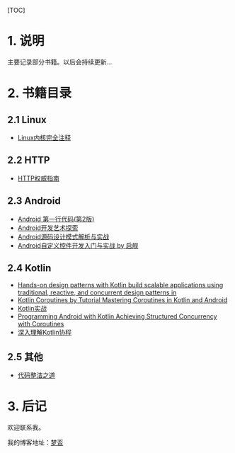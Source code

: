 [TOC]

# 1. 说明

主要记录部分书籍。以后会持续更新...

# 2. 书籍目录

## 2.1 Linux

- [Linux内核完全注释](https://github.com/baiyazi/AndroidDevsBook/blob/main/Linux%E5%86%85%E6%A0%B8%E5%AE%8C%E5%85%A8%E6%B3%A8%E9%87%8A/Linux%E5%86%85%E6%A0%B8%E5%AE%8C%E5%85%A8%E6%B3%A8%E9%87%8A.pdf)

## 2.2 HTTP

- [HTTP权威指南](https://github.com/baiyazi/AndroidDevsBook/blob/main/HTTP/HTTP%E6%9D%83%E5%A8%81%E6%8C%87%E5%8D%97.pdf)

## 2.3 Android

- [Android 第一行代码(第2版)](https://github.com/baiyazi/AndroidDevsBook/blob/main/Android/Android%20%E7%AC%AC%E4%B8%80%E8%A1%8C%E4%BB%A3%E7%A0%81(%E7%AC%AC2%E7%89%88).pdf)
- [Android开发艺术探索](https://github.com/baiyazi/AndroidDevsBook/blob/main/Android/Android%E5%BC%80%E5%8F%91%E8%89%BA%E6%9C%AF%E6%8E%A2%E7%B4%A2.pdf)
- [Android源码设计模式解析与实战](https://github.com/baiyazi/AndroidDevsBook/blob/main/Android/Android%E6%BA%90%E7%A0%81%E8%AE%BE%E8%AE%A1%E6%A8%A1%E5%BC%8F%E8%A7%A3%E6%9E%90%E4%B8%8E%E5%AE%9E%E6%88%98.pdf)
- [Android自定义控件开发入门与实战 by 启舰](https://github.com/baiyazi/AndroidDevsBook/blob/main/Android/Android%E8%87%AA%E5%AE%9A%E4%B9%89%E6%8E%A7%E4%BB%B6%E5%BC%80%E5%8F%91%E5%85%A5%E9%97%A8%E4%B8%8E%E5%AE%9E%E6%88%98%20by%20%E5%90%AF%E8%88%B0.pdf)

## 2.4 Kotlin

- [Hands-on design patterns with Kotlin build scalable applications using traditional, reactive, and concurrent design patterns in](https://github.com/baiyazi/AndroidDevsBook/blob/main/Kotlin/Hands-on%20design%20patterns%20with%20Kotlin%20build%20scalable%20applications%20using%20traditional%2C%20reactive%2C%20and%20concurrent%20design%20patterns%20in.pdf)
- [Kotlin Coroutines by Tutorial Mastering Coroutines in Kotlin and Android](https://github.com/baiyazi/AndroidDevsBook/blob/main/Kotlin/Kotlin%20Coroutines%20by%20Tutorial%20Mastering%20Coroutines%20in%20Kotlin%20and%20Android.pdf)
- [Kotlin实战](https://github.com/baiyazi/AndroidDevsBook/blob/main/Kotlin/Kotlin%E5%AE%9E%E6%88%98%20.pdf)
- [Programming Android with Kotlin Achieving Structured Concurrency with Coroutines](https://github.com/baiyazi/AndroidDevsBook/blob/main/Kotlin/Programming%20Android%20with%20Kotlin%20Achieving%20Structured%20Concurrency%20with%20Coroutines.pdf)
- [深入理解Kotlin协程](https://github.com/baiyazi/AndroidDevsBook/blob/main/Kotlin/%E6%B7%B1%E5%85%A5%E7%90%86%E8%A7%A3Kotlin%E5%8D%8F%E7%A8%8B.pdf)

## 2.5 其他

- [代码整洁之道](https://github.com/baiyazi/AndroidDevsBook/blob/main/%E4%BB%A3%E7%A0%81%E6%95%B4%E6%B4%81%E4%B9%8B%E9%81%93.pdf)
# 3. 后记

欢迎联系我。

我的博客地址：[梦否](https://blog.csdn.net/qq_26460841)


